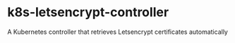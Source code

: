 # k8s-letsencrypt-controller

A Kubernetes controller that retrieves Letsencrypt certificates automatically